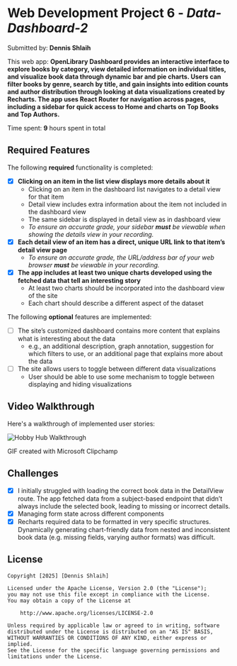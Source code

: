 # Web Development Project 6 - *Data-Dashboard-2*

Submitted by: **Dennis Shlaih**

This web app: **OpenLibrary Dashboard provides an interactive interface to explore books by category, view detailed information on individual titles, and visualize book data through dynamic bar and pie charts. Users can filter books by genre, search by title, and gain insights into edition counts and author distribution through looking at  data visualizations created by Recharts. The app uses React Router for navigation across pages, including a sidebar for quick access to Home and charts on Top Books and Top Authors.**

Time spent: **9** hours spent in total

## Required Features

The following **required** functionality is completed:

- [X] **Clicking on an item in the list view displays more details about it**
  - Clicking on an item in the dashboard list navigates to a detail view for that item
  - Detail view includes extra information about the item not included in the dashboard view
  - The same sidebar is displayed in detail view as in dashboard view
  - *To ensure an accurate grade, your sidebar **must** be viewable when showing the details view in your recording.*
- [X] **Each detail view of an item has a direct, unique URL link to that item’s detail view page**
  -  *To ensure an accurate grade, the URL/address bar of your web browser **must** be viewable in your recording.*
- [X] **The app includes at least two unique charts developed using the fetched data that tell an interesting story**
  - At least two charts should be incorporated into the dashboard view of the site
  - Each chart should describe a different aspect of the dataset

The following **optional** features are implemented:

- [ ] The site’s customized dashboard contains more content that explains what is interesting about the data 
  - e.g., an additional description, graph annotation, suggestion for which filters to use, or an additional page that explains more about the data
- [ ] The site allows users to toggle between different data visualizations
  - User should be able to use some mechanism to toggle between displaying and hiding visualizations 

## Video Walkthrough

Here's a walkthrough of implemented user stories:

![Hobby Hub Walkthrough](https://github.com/user-attachments/assets/342ea442-d547-4038-8551-471338b6bb8f)

GIF created with Microsoft Clipchamp

## Challenges

- [X] I initially struggled with loading the correct book data in the DetailView route. The app fetched data from a subject-based endpoint that didn’t always include the selected book, leading to missing or incorrect details. 
- [X] Managing form state across different components
- [X] Recharts required data to be formatted in very specific structures. Dynamically generating chart-friendly data from nested and inconsistent book data (e.g. missing fields, varying author formats) was difficult.

## License

    Copyright [2025] [Dennis Shlaih]

    Licensed under the Apache License, Version 2.0 (the "License");
    you may not use this file except in compliance with the License.
    You may obtain a copy of the License at

        http://www.apache.org/licenses/LICENSE-2.0

    Unless required by applicable law or agreed to in writing, software
    distributed under the License is distributed on an "AS IS" BASIS,
    WITHOUT WARRANTIES OR CONDITIONS OF ANY KIND, either express or implied.
    See the License for the specific language governing permissions and
    limitations under the License.
